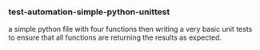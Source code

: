 ### test-automation-simple-python-unittest
a simple python file with four functions then writing a very basic unit tests to ensure that all functions are returning the results as expected.
